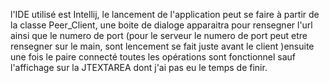 l'IDE utilisé est Intellij, le lancement de l'application peut se faire à partir de la classe Peer_Client, une boite de dialoge apparaitra 
pour rensegner l'url ainsi que le numero de port (pour le serveur le numero de port peut etre rensegner sur le main, sont lencement se fait 
juste avant le client )ensuite une fois le paire  connecté toutes les opérations sont fonctionnel sauf l'affichage 
sur la JTEXTAREA dont j'ai pas eu le temps de finir.
